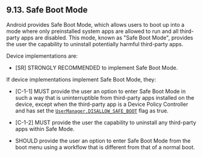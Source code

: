## 9.13\. Safe Boot Mode

Android provides Safe Boot Mode, which allows users to boot up into a mode
where only preinstalled system apps are allowed to run and all third-party
apps are disabled. This mode, known as "Safe Boot Mode", provides the user the
capability to uninstall potentially harmful third-party apps.

Device implementations are:

*   [SR] STRONGLY RECOMMENDED to implement Safe Boot Mode.

If device implementations implement Safe Boot Mode, they:

*   [C-1-1] MUST provide the user an option to
    enter Safe Boot Mode in such a way that is uninterruptible from third-party
    apps installed on the device, except when the third-party app is a
    Device Policy Controller and has set the [`UserManager.DISALLOW_SAFE_BOOT`](
    https://developer.android.com/reference/android/os/UserManager.html#DISALLOW_SAFE_BOOT)
    flag as true.

*   [C-1-2] MUST provide the user the capability to
    uninstall any third-party apps within Safe Mode.

*   SHOULD provide the user an option to enter Safe Boot Mode from the
boot menu using a workflow that is different from that of a normal boot.
